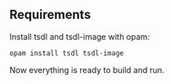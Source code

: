 Requirements
------------

Install tsdl and tsdl-image with opam:

    opam install tsdl tsdl-image

Now everything is ready to build and run.
